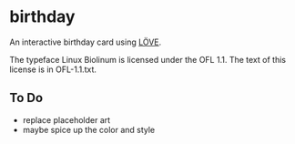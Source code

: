 birthday
========

An interactive birthday card using [LÖVE](http://love2d.org).

The typeface Linux Biolinum is licensed under the OFL 1.1. The text of this license is in OFL-1.1.txt.

To Do
-----

* replace placeholder art
* maybe spice up the color and style
